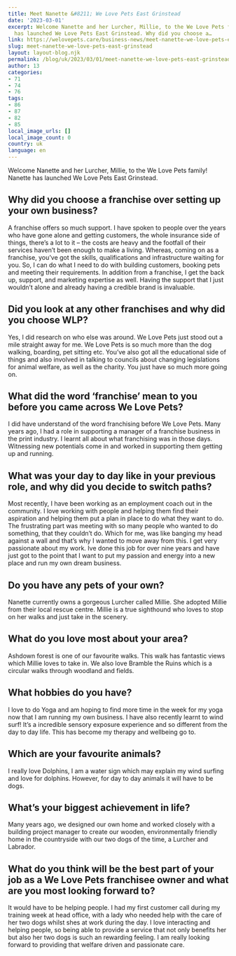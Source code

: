 ```yaml
---
title: Meet Nanette &#8211; We Love Pets East Grinstead
date: '2023-03-01'
excerpt: Welcome Nanette and her Lurcher, Millie, to the We Love Pets family! Nanette
  has launched We Love Pets East Grinstead. Why did you choose a…
link: https://welovepets.care/business-news/meet-nanette-we-love-pets-east-grinstead/
slug: meet-nanette-we-love-pets-east-grinstead
layout: layout-blog.njk
permalink: /blog/uk/2023/03/01/meet-nanette-we-love-pets-east-grinstead/
author: 13
categories:
- 71
- 74
- 76
tags:
- 86
- 87
- 82
- 85
local_image_urls: []
local_image_count: 0
country: uk
language: en
---
```


Welcome Nanette and her Lurcher, Millie, to the We Love Pets family! Nanette has launched We Love Pets East Grinstead.

## Why did you choose a franchise over setting up your own business?

A franchise offers so much support. I have spoken to people over the years who have gone alone and getting customers, the whole insurance side of things, there’s a lot to it – the costs are heavy and the footfall of their services haven’t been enough to make a living. Whereas, coming on as a franchise, you’ve got the skills, qualifications and infrastructure waiting for you. So, I can do what I need to do with building customers, booking pets and meeting their requirements. In addition from a franchise, I get the back up, support, and marketing expertise as well. Having the support that I just wouldn’t alone and already having a credible brand is invaluable.

## Did you look at any other franchises and why did you choose WLP?

Yes, I did research on who else was around. We Love Pets just stood out a mile straight away for me. We Love Pets is so much more than the dog walking, boarding, pet sitting etc. You’ve also got all the educational side of things and also involved in talking to councils about changing legislations for animal welfare, as well as the charity. You just have so much more going on.

## What did the word ‘franchise’ mean to you before you came across We Love Pets?

I did have understand of the word franchising before We Love Pets. Many years ago, I had a role in supporting a manager of a franchise business in the print industry. I learnt all about what franchising was in those days. Witnessing new potentials come in and worked in supporting them getting up and running.

## What was your day to day like in your previous role, and why did you decide to switch paths?

Most recently, I have been working as an employment coach out in the community. I love working with people and helping them find their aspiration and helping them put a plan in place to do what they want to do. The frustrating part was meeting with so many people who wanted to do something, that they couldn’t do. Which for me, was like banging my head against a wall and that’s why I wanted to move away from this. I get very passionate about my work. Ive done this job for over nine years and have just got to the point that I want to put my passion and energy into a new place and run my own dream business.

## Do you have any pets of your own?

Nanette currently owns a gorgeous Lurcher called Millie. She adopted Millie from their local rescue centre. Millie is a true sighthound who loves to stop on her walks and just take in the scenery.

## What do you love most about your area?

Ashdown forest is one of our favourite walks. This walk has fantastic views which Millie loves to take in. We also love Bramble the Ruins which is a circular walks through woodland and fields.

## What hobbies do you have?

I love to do Yoga and am hoping to find more time in the week for my yoga now that I am running my own business. I have also recently learnt to wind surf! It’s a incredible sensory exposure experience and so different from the day to day life. This has become my therapy and wellbeing go to.

## Which are your favourite animals?

I really love Dolphins, I am a water sign which may explain my wind surfing and love for dolphins. However, for day to day animals it will have to be dogs.

## What’s your biggest achievement in life?

Many years ago, we designed our own home and worked closely with a building project manager to create our wooden, environmentally friendly home in the countryside with our two dogs of the time, a Lurcher and Labrador.

## What do you think will be the best part of your job as a We Love Pets franchisee owner and what are you most looking forward to?

It would have to be helping people. I had my first customer call during my training week at head office, with a lady who needed help with the care of her two dogs whilst shes at work during the day. I love interacting and helping people, so being able to provide a service that not only benefits her but also her two dogs is such an rewarding feeling. I am really looking forward to providing that welfare driven and passionate care.